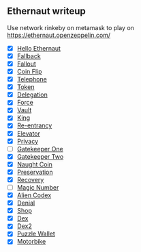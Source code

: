 ## Ethernaut writeup
Use network rinkeby on metamask to play on https://ethernaut.openzeppelin.com/

- [x] [Hello Ethernaut](https://github.com/Thanasornsawan/ethernaut-writeup/tree/main/Hello%20Ethernaut)
- [x] [Fallback](https://github.com/Thanasornsawan/ethernaut-writeup/tree/main/Fallback)
- [x] [Fallout](https://github.com/Thanasornsawan/ethernaut-writeup/tree/main/Fallout)
- [x] [Coin Flip](https://github.com/Thanasornsawan/ethernaut-writeup/tree/main/Coin%20Flip)
- [x] [Telephone](https://github.com/Thanasornsawan/ethernaut-writeup/tree/main/Telephone)
- [x] [Token](https://github.com/Thanasornsawan/ethernaut-writeup/tree/main/Token)
- [x] [Delegation](https://github.com/Thanasornsawan/ethernaut-writeup/tree/main/Delegation)
- [x] [Force](https://github.com/Thanasornsawan/ethernaut-writeup/tree/main/Force)
- [x] [Vault](https://github.com/Thanasornsawan/ethernaut-writeup/tree/main/Vault) 
- [x] [King](https://github.com/Thanasornsawan/ethernaut-writeup/tree/main/King)
- [x] [Re-entrancy](https://github.com/Thanasornsawan/ethernaut-writeup/tree/main/Re-entrancy)
- [x] [Elevator](https://github.com/Thanasornsawan/ethernaut-writeup/tree/main/Elevator)
- [x] [Privacy](https://github.com/Thanasornsawan/ethernaut-writeup/tree/main/Privacy)
- [ ] [Gatekeeper One]()
- [x] [Gatekeeper Two](https://github.com/Thanasornsawan/ethernaut-writeup/tree/main/Gatekeeeper%20Two)
- [x] [Naught Coin](https://github.com/Thanasornsawan/ethernaut-writeup/tree/main/Naught%20Coin)
- [x] [Preservation](https://github.com/Thanasornsawan/ethernaut-writeup/tree/main/Preservation)
- [x] [Recovery](https://github.com/Thanasornsawan/ethernaut-writeup/tree/main/Recovery)
- [ ] [Magic Number]()
- [x] [Alien Codex](https://github.com/Thanasornsawan/ethernaut-writeup/tree/main/Alien%20Codex)
- [x] [Denial](https://github.com/Thanasornsawan/ethernaut-writeup/tree/main/Denial)
- [x] [Shop](https://github.com/Thanasornsawan/ethernaut-writeup/tree/main/Shop)
- [x] [Dex](https://github.com/Thanasornsawan/ethernaut-writeup/tree/main/Dex)
- [x] [Dex2](https://github.com/Thanasornsawan/ethernaut-writeup/tree/main/Dex2)
- [x] [Puzzle Wallet](https://github.com/Thanasornsawan/ethernaut-writeup/tree/main/Puzzle%20Wallet)
- [x] [Motorbike](https://github.com/Thanasornsawan/ethernaut-writeup/tree/main/Motorbike)